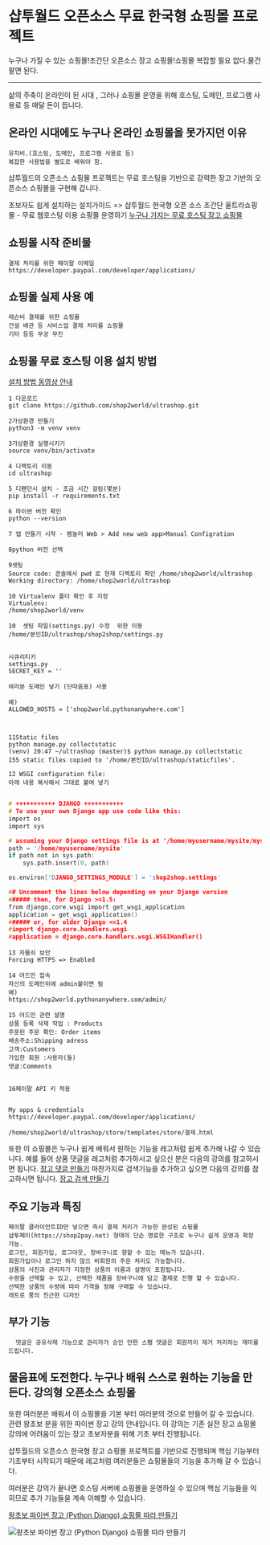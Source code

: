 # 샵투월드 오픈소스 무료 한국형 쇼핑몰 프로젝트


누구나 가질 수 있는 쇼핑몰!초간단 오픈소스 장고 쇼핑몰!쇼핑몰 복잡할 필요 없다.물건 팔면 된다.

-------------

삶의 주축이 온라인이 된 시대 , 그러나 쇼핑몰 운영을 위해
호스팅, 도메인, 프로그램 사용료 등 매달 돈이 듭니다.


온라인 시대에도 누구나 온라인 쇼핑몰을 못가지던 이유
-------------
```
유지비.(호스팅, 도메인, 프로그램 사용료 등)
복잡한 사용법을 별도로 배워야 함.
```

샵투월드의 오픈소스 쇼핑몰 프로젝트는 무료 호스팅을 기반으로
강력한 장고 기반의 오픈소스 쇼핑몰을 구현해 갑니다.


초보자도 쉽게 설치하는 설치가이드 =>
샵투월드 한국형 오픈 소스 초간단 울트라쇼핑몰 - 무료 웹호스팅 이용 쇼핑몰 운영하기
[누구나 가지는 무료 호스팅 장고 쇼핑몰](https://youtu.be/2C0HY57eIac)


쇼핑몰 시작 준비물
-------------
```
결제 처리를 위한 페이팔 이메일
https://developer.paypal.com/developer/applications/
```

쇼핑몰 실제 사용 예
-------------
```
레슨비 결제를 위한 쇼핑몰
건설 배관 등 서비스업 결제 처리를 쇼핑몰
기타 등등 무궁 무진
```

쇼핑몰 무료 호스팅 이용 설치 방법
-------------

[설치 방법 동영상 안내](https://youtu.be/2C0HY57eIac)

```
1 다운로드
git clone https://github.com/shop2world/ultrashop.git

2가상환경 만들기
python3 -m venv venv

3가상환경 실행시키기
source venv/bin/activate

4 디렉토리 이동 
cd ultrashop

5 디팬던시 설치 - 조금 시간 걸림(몇분)
pip install -r requirements.txt

6 파이썬 버전 확인
python --version

7 앱 만들기 시작 - 뱀눌러 Web > Add new web app>Manual Configration

8python 버전 선택

9셋팅
Source code: 콘솔에서 pwd 로 현재 디렉토리 확인 /home/shop2world/ultrashop
Working directory: /home/shop2world/ultrashop

10 Virtualenv 폴더 확인 후 지정
Virtualenv:
/home/shop2world/venv

10  셋팅 파일(settings.py) 수정  위한 이동
/home/본인ID/ultrashop/shop2shop/settings.py


시큐리티키
settings.py
SECRET_KEY = ''

여러분 도메인 넣기 (단따옴표) 사용

예)
ALLOWED_HOSTS = ['shop2world.pythonanywhere.com']



11Static files
python manage.py collectstatic
(venv) 20:47 ~/ultrashop (master)$ python manage.py collectstatic
155 static files copied to '/home/본인ID/ultrashop/staticfiles'.

12 WSGI configuration file: 
아래 내용 복사해서 그대로 붙여 넣기
```

``` C

# +++++++++++ DJANGO +++++++++++
# To use your own Django app use code like this:
import os
import sys

# assuming your Django settings file is at '/home/myusername/mysite/mysite/settings.py'
path = '/home/myusername/mysite'
if path not in sys.path:
    sys.path.insert(0, path)

os.environ['DJANGO_SETTINGS_MODULE'] = 'shop2shop.settings'

## Uncomment the lines below depending on your Django version
###### then, for Django >=1.5:
from django.core.wsgi import get_wsgi_application
application = get_wsgi_application()
###### or, for older Django <=1.4
#import django.core.handlers.wsgi
#application = django.core.handlers.wsgi.WSGIHandler()

```
```
13 자물쇠 보안 
Forcing HTTPS => Enabled

14 어드민 접속
자신의 도메인뒤에 admin붙이면 됨
예)
https://shop2world.pythonanywhere.com/admin/

15 어드민 관련 설명
상품 등록 삭제 작업 : Products
주문된 주문 확인: Order items
배송주소:Shipping adress
고객:Customers
가입한 회원 :사용자(들)
댓글:Comments


16페이팔 API 키 적용


My apps & credentials
https://developer.paypal.com/developer/applications/

/home/shop2world/ultrashop/store/templates/store/결제.html

```




또한 이 쇼핑몰은 누구나 쉽게 배워서 원하는 기능을 레고처럼 쉽게
추가해 나갈 수 있습니다.
예를 들어 상품 댓글을 레고처럼 추가하시고 싶으신 분은
다음의 강의를 참고하시면 됩니다.
[장고 댓글 만들기](https://youtu.be/4ydUqjSB6yw)
마찬가지로 검색기능을 추가하고 싶으면 다음의 강의를 참고하시면 됩니다.
[장고 검색 만들기](https://youtu.be/BeyCNjG-vUU)


주요 기능과 특징
-------------
  
  ```
  페이팔 클라이언트ID만 넣으면 즉시 결제 처리가 가능한 완성된 쇼핑몰
  샵투페이(https://shop2pay.net) 형태의 단순 명료한 구조로 누구나 쉽게 운영과 확장 가능.
  로그인, 회원가입, 로그아웃, 장바구니로 향할 수 있는 메뉴가 있습니다.
  회원가입이나 로그인 하지 않으 비회원의 주문 처리도 가능합니다.
  상품의 사진과 관리자가 지정한 상품의 이름과 설명이 포함됩니다.
  수량을 선택할 수 있고, 선택한 제품을 장바구니에 담고 결제로 진행 할 수 있습니다.
  선택한 상품의 수량에 따라 가격을 정해 구매할 수 있습니다.
  레트로 풍의 친근한 디자인
  ```

부가 기능
-------------
```
  댓글은 공유삭제 기능으로 관리자가 승인 안한 스팸 댓글은 회원끼리 제거 처리하는 재미를 드립니다.
```





물음표에 도전한다. 누구나 배워 스스로 원하는 기능을 만든다. 강의형 오픈소스 쇼핑몰
-------------
또한 여러분은 배워서 이 쇼핑몰을 기본 부터 여러분의 것으로 만들어 갈 수 있습니다.
관련 왕초보 분을 위한 파이썬 장고 강의 안내입니다.
이 강의는 기존 실전 장고 쇼핑몰 강의에 어려움이 있는
장고 초보자분을 위해 기초 부터 진행됩니다.

샵투월드의 오픈소스 한국형 장고 쇼핑몰 프로젝트를 기반으로
진행되며
핵심 기능부터 기초부터 시작되기 때문에
레고처럼 여러분들은 쇼핑몰들의 기능을 추가해 갈 수 있습니다.

여러분은 강의가 끝나면 호스팅 서버에 쇼핑몰을 운영하실 수 있으며
핵심 기능들을 익히므로 추가 기능들을 계속 이해할 수 있습니다.

[왕초보 파이썬 장고 (Python Django) 쇼핑몰 따라 만들기](https://www.shop2school.com/course/%ec%99%95%ec%b4%88%eb%b3%b4-%ed%8c%8c%ec%9d%b4%ec%8d%ac-%ec%9e%a5%ea%b3%a0-python-django-%ec%87%bc%ed%95%91%eb%aa%b0-%eb%94%b0%eb%9d%bc-%eb%a7%8c%eb%93%a4%ea%b8%b0/)

<img src="https://www.shop2school.com/wp-content/uploads/2021/07/logo768500.jpg" alt="왕초보 파이썬 장고 (Python Django) 쇼핑몰 따라 만들기"></img>

